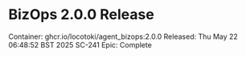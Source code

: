 # BizOps 2.0.0 Release

Container: ghcr.io/locotoki/agent_bizops:2.0.0
Released: Thu May 22 06:48:52 BST 2025
SC-241 Epic: Complete
